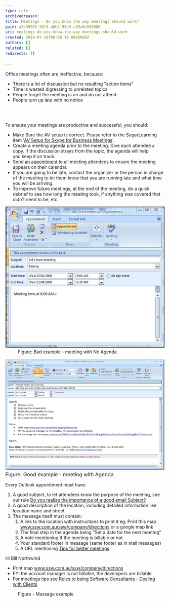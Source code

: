 ```yaml
---
type: rule
archivedreason: 
title: Meetings - Do you know the way meetings should work?
guid: a3e99985-98f5-40b5-95e9-c39a8e596886
uri: meetings-do-you-know-the-way-meetings-should-work
created: 2010-07-16T06:08:10.0000000Z
authors: []
related: []
redirects: []

---
```




  <p>​​Office meetings often are ineffective, because: <br></p>
<ul>
    <li>There is a lot of discussion but no resulting "action items" </li>
    <li>Time is wasted digressing to unrelated topics </li>
    <li>People forget the meeting is on and do not attend </li>
    <li>People turn up late with no notice<br></li>
</ul>

<br><excerpt class='endintro'></excerpt><br>

  <p>To ensure your meetings are productive and successful, you should: </p>
<ul>
    <li>Make Sure the AV setup is correct. Please refer to the SugarLearning item '<a href="https://sugarlearning.com/companies/SSW/items/13053/av-setup-for-skype-for-business-meetings">AV Setup for Skype for Business Meetings​</a>​​'.   <br></li><li>Create a meeting agenda prior to the meeting. Give each attendee a copy. If the discussion strays from the topic, the agenda will help you keep it on track.<br></li>
    <li>Send <a href="/Pages/WayMeetingsShouldWork.aspx">an appointment</a> to all meeting attendees to ensure the meeting appears on their calendar. </li>
    <li>If you are going to be late, contact the organizer or the person in charge of the meeting to let them know that you are running late and what time you will be arriving. </li>
    <li>To improve future meetings, at the end of the meeting, do a quick debrief to see how long the meeting took, if anything was covered that didn't need to be, etc. </li>
</ul>
<dl class="badImage">
    <dt><img alt="Meeting without agenda" src="../../assets/MeetingNoAgenda.JPG" /> </dt>
    <dd>Figure: Bad example - meeting with No Agenda </dd>
</dl>
<img class="ms-rteCustom-ImageArea" src="MeetingWithAgenda_1.jpg" alt="" /><font class="ms-rteCustom-FigureGood" size="+0">Figure: Good example - meeting with Agenda </font>
<p>Every Outlook appointment must have:</p>
<ol>
    <li>A good subject, to let attendees know the purpose of the meeting, see our rule <a href=/do-you-realize-the-importance-of-a-good-email-subject>Do you realize the importance of a good email Subject?</a> </li>
    <li>A good description of the location, including detailed information like location name and street </li>
    <li>The message itself must contain:
    <ol>
        <li>A link to the location with instructions to print it eg. Print this map <a href="http://www.ssw.com.au/ssw/company/directions">www.ssw.com.au/ssw/company/directions</a> or a google map link </li>
        <li>The final step in the agenda being "Set a date for the next meeting" </li>
        <li>A note mentioning if the meeting is billable or not </li>
        <li>Your standard footer in message (same footer as in mail messages) </li>
        <li>A URL mentioning <a href="http://www.ssw.com.au/ssw/Redirect/TipsForMeeting.htm">Tips for better meetings</a> ​​</li>
    </ol>
    </li>
</ol>
<dl class="good">
    <dt>Hi Bill Northwind
    <ul>
        <li>Print map <a href="http://www.ssw.com.au/ssw/company/directions">www.ssw.com.au/ssw/company/directions</a> </li>
        <li>FYI the account manager is not billable, the developers are billable </li>
        <li>For meetings tips see <a href="/Pages/Rules-to-Better-Software-Consultants---Dealing-with-Clients.aspx">Rules to being Software Consultants - Dealing with Clients</a> </li>
    </ul>
    </dt>
    <dd>Figure - Message example<br>​<br></dd>
</dl>



